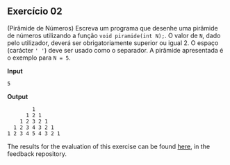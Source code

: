 ## Exercício 02

(Pirâmide de Números) Escreva um programa que desenhe uma pirâmide de números utilizando a função `void piramide(int N);`. O valor de `N`, dado pelo utilizador, deverá ser obrigatoriamente superior ou igual 2. O espaço (carácter `' '`) deve ser usado como o separador.
A pirâmide apresentada é o exemplo para `N = 5`.

**Input**
```
5
```

**Output**
```
        1
      1 2 1
    1 2 3 2 1
  1 2 3 4 3 2 1
1 2 3 4 5 4 3 2 1
```
The results for the evaluation of this exercise can be found [here](https://gitlab.rnl.tecnico.ulisboa.pt/iaed24/feedback/labs/ist163484/-/tree/master/lab03/ex02/README.md), in the feedback repository.
